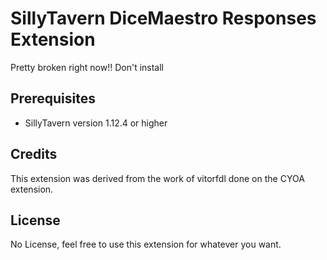 # SillyTavern DiceMaestro Responses Extension
Pretty broken right now!!  Don't install

## Prerequisites
- SillyTavern version 1.12.4 or higher

## Credits
This extension was derived from the work of vitorfdl done on the CYOA extension.

## License
No License, feel free to use this extension for whatever you want.
